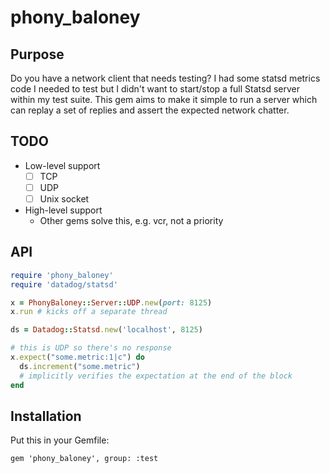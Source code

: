 # phony_baloney

## Purpose

Do you have a network client that needs testing? I had some statsd
metrics code I needed to test but I didn't want to start/stop a full Statsd server
within my test suite. This gem aims to make it simple to run a server
which can replay a set of replies and assert the expected network chatter.

## TODO

* Low-level support
  * [ ] TCP
  * [ ] UDP
  * [ ] Unix socket
* High-level support
  * Other gems solve this, e.g. vcr, not a priority

## API

```ruby
require 'phony_baloney'
require 'datadog/statsd'

x = PhonyBaloney::Server::UDP.new(port: 8125)
x.run # kicks off a separate thread

ds = Datadog::Statsd.new('localhost', 8125)

# this is UDP so there's no response
x.expect("some.metric:1|c") do
  ds.increment("some.metric")
  # implicitly verifies the expectation at the end of the block
end
```

## Installation

Put this in your Gemfile:

```
gem 'phony_baloney', group: :test
```
